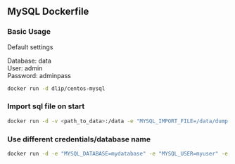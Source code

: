 ## MySQL Dockerfile

### Basic Usage

Default settings

Database: data  
User: admin  
Password: adminpass  

```sh
docker run -d dlip/centos-mysql
```

### Import sql file on start

```sh
docker run -d -v <path_to_data>:/data -e "MYSQL_IMPORT_FILE=/data/dump.sql" dlip/centos-mysql
```

### Use different credentials/database name

```sh
docker run -d -e "MYSQL_DATABASE=mydatabase" -e "MYSQL_USER=myuser" -e "MYSQL_PASSWORD=mypass" dlip/centos-mysql
```
